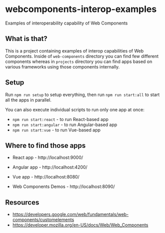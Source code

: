 # webcomponents-interop-examples
Examples of interoperability capability of Web Components

## What is that?

This is a project containing examples of interop capabilities of Web Components. Inside of `web-components` directory you can find few different components whereas in `projects` directory you can find apps based on various frameworks using those components internally.

## Setup

Run `npm run setup` to setup everything, then run `npm run start:all` to start all the apps in parallel.

You can also execute individual scripts to run only one app at once:
* `npm run start:react` - to run React-based app
* `npm run start:angular` - to run Angular-based app
* `npm run start:vue` - to run Vue-based app

## Where to find those apps

* React app - http://localhost:9000/
* Angular app - http://localhost:4200/
* Vue app - http://localhost:8080/

* Web Components Demos - http://localhost:8090/

## Resources

* https://developers.google.com/web/fundamentals/web-components/customelements
* https://developer.mozilla.org/en-US/docs/Web/Web_Components
